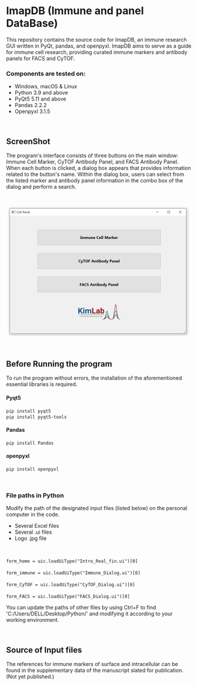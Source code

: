 
# ImapDB (Immune and panel DataBase)
This repository contains the source code for ImapDB, an immune research GUI written in PyQt, pandas, and openpyxl. ImapDB aims to serve as a guide for immune cell research, providing curated immune markers and antibody panels for FACS and CyTOF. 

### Components are tested on:
-	Windows, macOS & Linux
-	Python 3.9 and above
-	PyQt5 5.11 and above
-	Pandas 2.2.2
-	Openpyxl 3.1.5

  
 <br/>
    

## ScreenShot
 The program's interface consists of three buttons on the main window: Immune Cell Marker, CyTOF Antibody Panel, and FACS Antibody Panel. When each button is clicked, a dialog box appears that provides information related to the button's name. Within the dialog box, users can select from the listed marker and antibody panel information in the combo box of the dialog and perform a search. 

 <br/>
 
![image](ImapDB_mainwindow.png)


 <br/>

## Before Running the program

To run the program without errors, the installation of the aforementioned essential libraries is required.


#### Pyqt5
    pip install pyqt5
    pip install pyqt5-tools
    
#### Pandas
    pip install Pandas
    
#### openpyxl
    pip install openpyxl

 <br/>

### File paths in Python
Modify the path of the designated input files (listed below) on the personal computer in the code.
-	Several Excel files
-	Several .ui files
-	Logo .jpg file

<br/>

    form_home = uic.loadUiType("Intro_Real_fin.ui")[0]

    form_immune = uic.loadUiType("Immune_Dialog.ui")[0]

    form_CyTOF = uic.loadUiType("CyTOF_Dialog.ui")[0]
    
    form_FACS = uic.loadUiType("FACS_Dialog.ui")[0]


You can update the paths of other files by using Ctrl+F to find 'C:/Users/DELL/Desktop/Python/' and modifying it according to your working environment.

<br/>

## Source of Input files
The references for immune markers of surface and intracellular can be found in the supplementary data of the manuscript slated for publication. (Not yet published.)